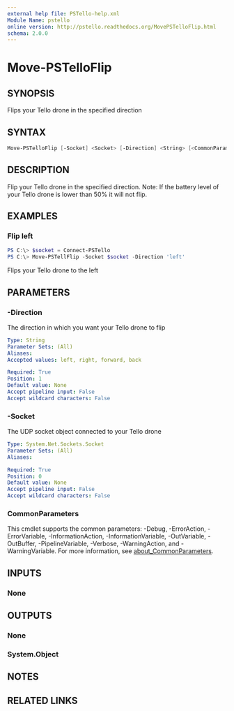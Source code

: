 ```yaml
---
external help file: PSTello-help.xml
Module Name: pstello
online version: http://pstello.readthedocs.org/MovePSTelloFlip.html
schema: 2.0.0
---
```


# Move-PSTelloFlip

## SYNOPSIS

Flips your Tello drone in the specified direction

## SYNTAX

```powershell
Move-PSTelloFlip [-Socket] <Socket> [-Direction] <String> [<CommonParameters>]
```

## DESCRIPTION

Flip your Tello drone in the specified direction.
Note: If the battery level of your Tello drone is lower than 50% it will not flip.

## EXAMPLES

### Flip left

```powershell
PS C:\> $socket = Connect-PSTello
PS C:\> Move-PSTellFlip -Socket $socket -Direction 'left'
```

Flips your Tello drone to the left

## PARAMETERS

### -Direction

The direction in which you want your Tello drone to flip

```yaml
Type: String
Parameter Sets: (All)
Aliases:
Accepted values: left, right, forward, back

Required: True
Position: 1
Default value: None
Accept pipeline input: False
Accept wildcard characters: False
```

### -Socket
The UDP socket object connected to your Tello drone

```yaml
Type: System.Net.Sockets.Socket
Parameter Sets: (All)
Aliases:

Required: True
Position: 0
Default value: None
Accept pipeline input: False
Accept wildcard characters: False
```

### CommonParameters

This cmdlet supports the common parameters: -Debug, -ErrorAction, -ErrorVariable, -InformationAction, -InformationVariable, -OutVariable, -OutBuffer, -PipelineVariable, -Verbose, -WarningAction, and -WarningVariable. For more information, see [about_CommonParameters](http://go.microsoft.com/fwlink/?LinkID=113216).

## INPUTS

### None

## OUTPUTS

### None

### System.Object

## NOTES

## RELATED LINKS
